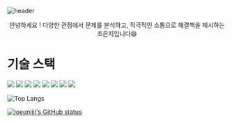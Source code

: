![header](https://capsule-render.vercel.app/api?type=waving&color=gradient&height=300&section=header&text=%20JOEUNJI%20README!%20)

<div align="center">안녕하세요 ! 다양한 관점에서 문제를 분석하고, 적극적인 소통으로 해결책을 제시하는</div>
<div align="center">조은지입니다😄</div>


# 기술 스택 
<p>
<img src="https://img.shields.io/badge/Python-3776AB?style=flat-square&logo=Python&logoColor=white"/> <img src="https://img.shields.io/badge/MySQL-4479A1?style=flat-square&logo=MySQL&logoColor=white"/> <img src="https://img.shields.io/badge/spring-6DB33F?style=flat-square&logo=spring&logoColor=white"/>  <img src="https://img.shields.io/badge/springboot-6DB33F?style=flat-square&logo=springboot&logoColor=white"/>  <img src="https://img.shields.io/badge/springboot-6DB33F?style=flat-square&logo=springsecurity&logoColor=white"/> <img src="https://img.shields.io/badge/docker-2496ED?style=flat-square&logo=docker&logoColor=white"/> <img src="https://img.shields.io/badge/github-181717?style=flat-square&logo=github&logoColor=white"/> <img src="https://img.shields.io/badge/intellijidea-000000?style=flat-square&logo=intellijidea&logoColor=white"/>
</p>

<!-- 사용한 언어 순위 카드 -->
![Top Langs](https://github-readme-stats.vercel.app/api/top-langs/?username=joeunjiii&layout=compact&theme=algolia)

<!-- GitHub Status Card -->
[![joeunjiii's GitHub status](https://github-readme-stats.vercel.app/api?username=joeunjiii&show_icons=true&theme=tokyonight)](https://github.com/joeunjiii/github-readme-stats)





